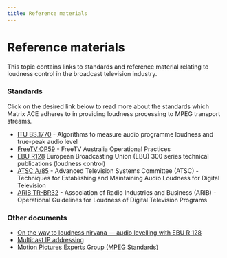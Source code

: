 ```yaml
---
title: Reference materials
---
```


# Reference materials

This topic contains links to standards and reference material relating to loudness control in the broadcast television industry.

### Standards

Click on the desired link below to read more about the standards which Matrix ACE adheres to in providing loudness processing to MPEG transport streams.

- [ITU BS.1770](https://www.itu.int/rec/R-REC-BS.1770/en) - Algorithms to measure audio programme loudness and true-peak audio level
- [FreeTV OP59](http://www.freetv.com.au/content_common/pg-engineering-guides.seo) - FreeTV Australia Operational Practices
- [EBU R128](https://tech.ebu.ch/publications?categoryFilter=tech3000Series) European Broadcasting Union (EBU) 300 series technical publications (loudness control)
- [ATSC A/85](http://atsc.org/wp-content/uploads/2015/03/Techniques-for-establishing-and-maintaining-audio-loudness.pdf) - Advanced Television Systems Committee (ATSC) - Techniques for Establishing and Maintaining Audio Loudness for Digital Television
- [ARIB TR-BR32](http://www.arib.or.jp/english/html/overview/rb_ej.html) - Association of Radio Industries and Business (ARIB) - Operational Guidelines for Loudness of Digital Television Programs


### Other documents

- [On the way to loudness nirvana — audio levelling with EBU R 128](http://https://tech.ebu.ch/docs/techreview/trev_2010-Q3_loudness_Camerer.pdf)
- [Multicast IP addressing](http://http://www.cisco.com/c/en/us/td/docs/ios/solutions_docs/ip_multicast/White_papers/mcst_ovr.html)
- [Motion Pictures Experts Group (MPEG Standards)](http://mpeg.chiariglione.org/)
